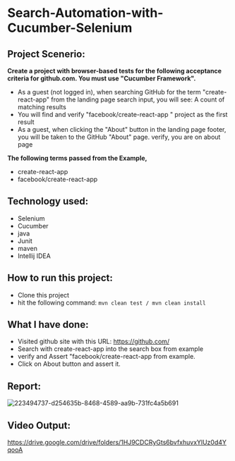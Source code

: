 # Search-Automation-with-Cucumber-Selenium

## Project Scenerio:

**Create a project with browser-based tests for the following acceptance criteria for github.com. You must use "Cucumber Framework".**

- As a guest (not logged in), when searching GitHub for the term "create-react-app" from the landing page search input, you will see: A count of matching results
- You will find and verify "facebook/create-react-app " project as the first result
- As a guest, when clicking the "About" button in the landing page footer, you will be taken to the GitHub "About" page. verify, you are on about page

**The following terms passed from the Example,**
- create-react-app
- facebook/create-react-app

## Technology used:
- Selenium
- Cucumber
- java
- Junit
- maven
- Intellij IDEA

## How to run this project:
- Clone this project
- hit the following command: ```mvn clean test / mvn clean install```


## What I have done:

- Visited github site with this URL: https://github.com/
- Search with create-react-app into the search box from example
- verify and Assert "facebook/create-react-app from example.
- Click on About button and assert it.

## Report:
![223494737-d254635b-8468-4589-aa9b-731fc4a5b691](https://github.com/mahmudulkhan900/Search-Automation-with-Cucumber-Selenium/assets/60164456/efe65ce4-b4b2-43a5-8634-4dce58f03523)


## Video Output:
https://drive.google.com/drive/folders/1HJ9CDCRyGts6bvfxhuvxYlUz0d4YqooA
